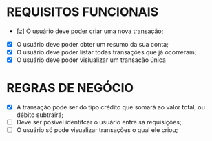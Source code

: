 # REQUISITOS FUNCIONAIS

- [z] O usuário deve poder criar uma nova transação;
- [x] O usuário deve poder obter um resumo da sua conta;
- [x] O usuário deve poder listar todas transações que já ocorreram;
- [x] O usuário deve poder visiualizar um transação única

# REGRAS DE NEGÓCIO

- [x] A transação pode ser do tipo crédito que somará ao valor total, ou débito subtrairá;
- [ ] Deve ser posível identifcar o usuário entre sa requisições;
- [ ] O usuário só pode visualizar transações o qual ele criou;